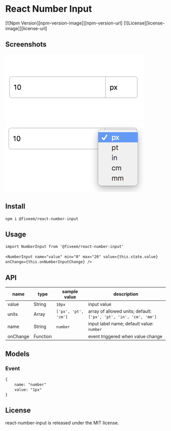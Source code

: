 # React Number Input

[![Npm Version][npm-version-image]][npm-version-url]
[![License][license-image]][license-url]

## Screenshots

![React Number Input](./docs/img1.png)
![React Number Input](./docs/img2.png)

## Install

```
npm i @fiveem/react-number-input
```

## Usage

```JSX
import NumberInput from '@fiveem/react-number-input'

<NumberInput name="value" min="0" max="20" value={this.state.value} onChange={this.onNumberInputChange} />
```

## API
|name|type|sample value|description|
|----|----|------------|-----------|
|value|String|`10px`|input value|
|units|Array|`['px', 'pt', 'cm']`|array of allowed units; default: `['px', 'pt', 'in', 'cm', 'mm']`|
|name|String|`number`|input label name; default value: `number`|
|onChange|Function||event triggered when value change|

## Models

### Event

```
{
    name: "number"
    value: "1px"
}
```

## License

react-number-input is released under the MIT license.